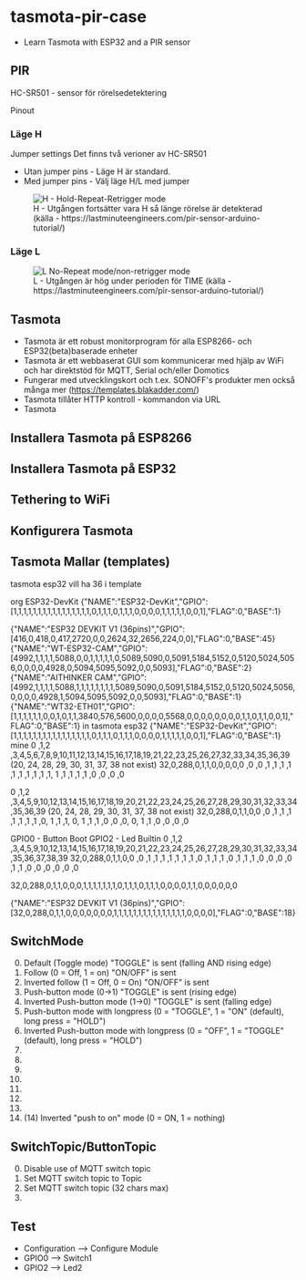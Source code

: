# tasmota-pir-case
* Learn Tasmota with ESP32 and a PIR sensor

## PIR
HC-SR501 - sensor för rörelsedetektering

Pinout

### Läge H
Jumper settings
Det finns två verioner av HC-SR501
* Utan jumper pins - Läge H är standard.
* Med jumper pins - Välj läge H/L med jumper

<figure class="image"><img src="https://lastminuteengineers.com/wp-content/uploads/arduino/PIR-Sensor-Retriggering-Repeat-Mode-Jumper-Setting.png" alt="H - Hold-Repeat-Retrigger mode"><figcaption>H - Utgången fortsätter vara H så länge rörelse är detekterad (källa - https://lastminuteengineers.com/pir-sensor-arduino-tutorial/)</figcaption></figure>

### Läge L

<figure class="image"><img src="https://lastminuteengineers.com/wp-content/uploads/arduino/PIR-Sensor-Non-Retriggering-No-Repeat-Mode-Jumper-Setting.png" alt="L No-Repeat mode/non-retrigger mode"><figcaption>L - Utgången är hög under perioden för TIME (källa - https://lastminuteengineers.com/pir-sensor-arduino-tutorial/)</figcaption></figure>

## Tasmota

* Tasmota är ett robust monitorprogram för alla ESP8266- och ESP32(beta)baserade enheter
* Tasmota är ett webbaserat GUI som kommunicerar med hjälp av WiFi och har direktstöd för MQTT, Serial och/eller Domotics
* Fungerar med utvecklingskort och t.ex. SONOFF's produkter men också många mer (https://templates.blakadder.com/)
* Tasmota tillåter HTTP kontroll - kommandon via URL
* Tasmota 

## Installera Tasmota på ESP8266

## Installera Tasmota på ESP32

## Tethering to WiFi

## Konfigurera Tasmota

## Tasmota Mallar (templates)

tasmota esp32 vill ha 36 i template

org
ESP32-DevKit
{"NAME":"ESP32-DevKit","GPIO":[1,1,1,1,1,1,1,1,1,1,1,1,1,1,1,1,0,1,1,1,0,1,1,1,0,0,0,0,1,1,1,1,1,0,0,1],"FLAG":0,"BASE":1}

{"NAME":"ESP32 DEVKIT V1 (36pins)","GPIO":[416,0,418,0,417,2720,0,0,2624,32,2656,224,0,0],"FLAG":0,"BASE":45}
{"NAME":"WT-ESP32-CAM","GPIO":[4992,1,1,1,1,5088,0,0,1,1,1,1,1,0,5089,5090,0,5091,5184,5152,0,5120,5024,5056,0,0,0,0,4928,0,5094,5095,5092,0,0,5093],"FLAG":0,"BASE":2}
{"NAME":"AITHINKER CAM","GPIO":[4992,1,1,1,1,5088,1,1,1,1,1,1,1,1,5089,5090,0,5091,5184,5152,0,5120,5024,5056,0,0,0,0,4928,1,5094,5095,5092,0,0,5093],"FLAG":0,"BASE":1}
{"NAME":"WT32-ETH01","GPIO":[1,1,1,1,1,1,0,0,1,0,1,1,3840,576,5600,0,0,0,0,5568,0,0,0,0,0,0,0,0,1,1,0,1,1,0,0,1],"FLAG":0,"BASE":1}
in tasmota esp32
{"NAME":"ESP32-DevKit","GPIO":[1,1,1,1,1,1,1,1,1,1,1,1,1,1,1,1,0,1,1,1,0,1,1,1,0,0,0,0,1,1,1,1,1,0,0,1],"FLAG":0,"BASE":1}
mine
0 ,1,2  ,3,4,5,6,7,8,9,10,11,12,13,14,15,16,17,18,19,21,22,23,25,26,27,32,33,34,35,36,39 (20, 24, 28, 29, 30, 31, 37, 38 not exist)
32,0,288,0,1,1,0,0,0,0,0 ,0 ,0 ,1 ,1 ,1 ,1 ,1 ,1 ,1 ,1 ,1 ,1, 1 ,1 ,1 ,1 ,1 ,0 ,0 ,0 ,0 

0 ,1,2  ,3,4,5,9,10,12,13,14,15,16,17,18,19,20,21,22,23,24,25,26,27,28,29,30,31,32,33,34,35,36,39 (20, 24, 28, 29, 30, 31, 37, 38 not exist)
32,0,288,0,1,1,0,0 ,0 ,1 ,1 ,1 ,1 ,1 ,1 ,1 ,0, 1 ,1 ,1, 0, 1 ,1 ,1 ,0 ,0 ,0, 0, 1 ,1 ,0 ,0 ,0 ,0 

GPIO0 - Button Boot
GPIO2 - Led Builtin
0 ,1,2  ,3,4,5,9,10,12,13,14,15,16,17,18,19,20,21,22,23,24,25,26,27,28,29,30,31,32,33,34,35,36,37,38,39
32,0,288,0,1,1,0,0 ,0 ,1 ,1 ,1 ,1 ,1 ,1 ,1 ,0 ,1 ,1 ,1 ,0 ,1 ,1 ,1 ,0 ,0 ,0 ,0 ,1 ,1 ,0 ,0 ,0 ,0 ,0 ,0

32,0,288,0,1,1,0,0,0,1,1,1,1,1,1,1,0,1,1,1,0,1,1,1,0,0,0,0,1,1,0,0,0,0,0,0


{"NAME":"ESP32 DEVKIT V1 (36pins)","GPIO":[32,0,288,0,1,1,0,0,0,0,0,0,0,1,1,1,1,1,1,1,1,1,1,1,1,1,1,1,0,0,0,0],"FLAG":0,"BASE":18}

## SwitchMode

0. Default (Toggle mode) "TOGGLE" is sent (falling AND rising edge)
1. Follow (0 = Off, 1 = on) "ON/OFF" is sent
2. Inverted follow (1 = Off, 0 = On) "ON/OFF" is sent
3. Push-button mode (0->1) "TOGGLE" is sent (rising edge)
4. Inverted Push-button mode (1->0) "TOGGLE" is sent (falling edge)
5. Push-button mode with longpress (0 = "TOGGLE", 1 = "ON" (default), long press = "HOLD")
6. Inverted Push-button mode with longpress (0 = "OFF", 1 = "TOGGLE" (default), long press = "HOLD") 
7.
8.
9.
10.
11.
12.
13.
14. (14) Inverted "push to on" mode (0 = ON, 1 = nothing)

## SwitchTopic/ButtonTopic

0. Disable use of MQTT switch topic
1. Set MQTT switch topic to Topic
2. Set MQTT switch topic (32 chars max)
3.

## Test

* Configuration --> Configure Module
* GPIO0 --> Switch1
* GPIO2 --> Led2

